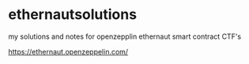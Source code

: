 # ethernautsolutions

my solutions and notes for openzepplin ethernaut smart contract CTF's

https://ethernaut.openzeppelin.com/
